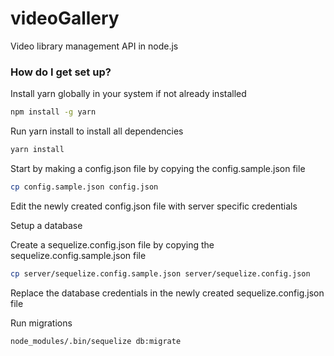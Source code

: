 # videoGallery
Video library management API in node.js

### How do I get set up? ###

Install yarn globally in your system if not already installed
```bash
npm install -g yarn
```

Run yarn install to install all dependencies
```bash
yarn install
```

Start by making a config.json file by copying the config.sample.json file
```bash
cp config.sample.json config.json
```
Edit the newly created config.json file with server specific credentials

Setup a database

Create a sequelize.config.json file by copying the sequelize.config.sample.json file
```bash
cp server/sequelize.config.sample.json server/sequelize.config.json
```
Replace the database credentials in the newly created sequelize.config.json file

Run migrations
```bash
node_modules/.bin/sequelize db:migrate
```
